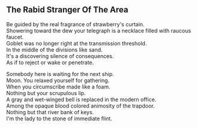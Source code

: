The Rabid Stranger Of The Area
------------------------------
Be guided by the real fragrance of strawberry's curtain.  
Showering toward the dew your telegraph is a necklace filled with raucous faucet.  
Goblet was no longer right at the transmission threshold.  
In the middle of the divisions like sand.  
It's a discovering silence of consequences.  
As if to reject or wake or penetrate.  
  
Somebody here is waiting for the next ship.  
Moon. You relaxed yourself for gathering.  
When you circumscribe made like a foam.  
Nothing but your scrupulous lip.  
A gray and wet-winged bell is replaced in the modern office.  
Among the opaque blood colored animosity of the trapdoor.  
Nothing but that river bank of keys.  
I'm the lady to the stone of immediate flint.  
